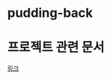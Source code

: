 # pudding-back

# 프로젝트 관련 문서

[링크](https://www.notion.so/pollra/Pudding-Project-db08fa3bb2b844379755e4c15f0e7af2)
